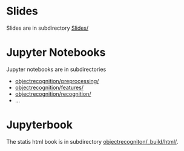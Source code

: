 # Slides
Slides are in subdirectory [Slides/](Slides/)

# Jupyter Notebooks
Jupyter notebooks are in subdirectories
- [objectrecognition/preprocessing/](objectrecogniton/preprocessing/)
- [objectrecognition/features/](objectrecogniton/features/)
- [objectrecognition/recognition/](objectrecogniton/recognition/)
- ...

# Jupyterbook
The statis html book is in subdirectory [objectrecogniton/_build/html/](objectrecogniton/_build/html/).
